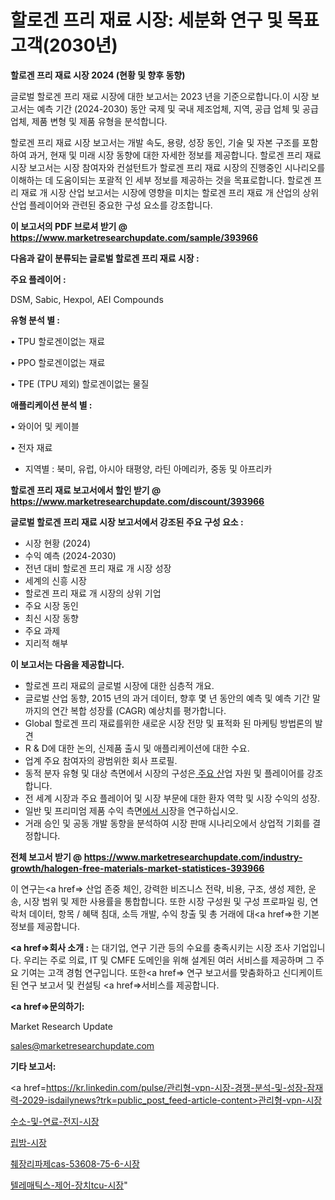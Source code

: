 # 할로겐 프리 재료 시장: 세분화 연구 및 목표 고객(2030년)

<strong>할로겐 프리 재료 시장 2024 (현황 및 향후 동향)</strong>

글로벌 할로겐 프리 재료 시장에 대한 보고서는 2023 년을 기준으로합니다.이 시장 보고서는 예측 기간 (2024-2030) 동안 국제 및 국내 제조업체, 지역, 공급 업체 및 공급 업체, 제품 변형 및 제품 유형을 분석합니다.

할로겐 프리 재료 시장 보고서는 개발 속도, 용량, 성장 동인, 기술 및 자본 구조를 포함하여 과거, 현재 및 미래 시장 동향에 대한 자세한 정보를 제공합니다. 할로겐 프리 재료 시장 보고서는 시장 참여자와 컨설턴트가 할로겐 프리 재료 시장의 진행중인 시나리오를 이해하는 데 도움이되는 포괄적 인 세부 정보를 제공하는 것을 목표로합니다. 할로겐 프리 재료 개 시장 산업 보고서는 시장에 영향을 미치는 할로겐 프리 재료 개 산업의 상위 산업 플레이어와 관련된 중요한 구성 요소를 강조합니다.



<strong>이 보고서의 PDF 브로셔 받기 @ <a href=https://www.marketresearchupdate.com/sample/393966>https://www.marketresearchupdate.com/sample/393966</a></strong>



<strong>다음과 같이 분류되는 글로벌 할로겐 프리 재료 시장 :</strong>



<strong>주요 플레이어 :</strong>

DSM, Sabic, Hexpol, AEI Compounds



<strong>유형 분석 별 :</strong>

• TPU 할로겐이없는 재료

• PPO 할로겐이없는 재료

• TPE (TPU 제외) 할로겐이없는 물질



<strong>애플리케이션 분석 별 :</strong>

• 와이어 및 케이블

• 전자 재료

<ul>
  <li>지역별 : 북미, 유럽, 아시아 태평양, 라틴 아메리카, 중동 및 아프리카</li>
</ul>


<strong>할로겐 프리 재료 보고서에서 할인 받기 @ <a href=https://www.marketresearchupdate.com/discount/393966>https://www.marketresearchupdate.com/discount/393966</a></strong>



<strong>글로벌 할로겐 프리 재료 시장 보고서에서 강조된 주요 구성 요소 :</strong>
<ul>
  <li>시장 현황 (2024)</li>
  <li>수익 예측 (2024-2030)</li>
  <li>전년 대비 할로겐 프리 재료 개 시장 성장</li>
  <li>세계의 신흥 시장</li>
  <li>할로겐 프리 재료 개 시장의 상위 기업</li>
  <li>주요 시장 동인</li>
  <li>최신 시장 동향</li>
  <li>주요 과제</li>
  <li>지리적 해부</li>
</ul>


<strong>이 보고서는 다음을 제공합니다.</strong>
<ul>
  <li>할로겐 프리 재료의 글로벌 시장에 대한 심층적 개요.</li>
  <li>글로벌 산업 동향, 2015 년의 과거 데이터, 향후 몇 년 동안의 예측 및 예측 기간 말까지의 연간 복합 성장률 (CAGR) 예상치를 평가합니다.</li>
  <li>Global 할로겐 프리 재료를위한 새로운 시장 전망 및 표적화 된 마케팅 방법론의 발견</li>
  <li>R &amp; D에 대한 논의, 신제품 출시 및 애플리케이션에 대한 수요.</li>
  <li>업계 주요 참여자의 광범위한 회사 프로필.</li>
  <li>동적 분자 유형 및 대상 측면에서 시장의 구성은<a href=> 주요 산</a>업 자원 및 플레이어를 강조합니다.</li>
  <li>전 세계 시장과 주요 플레이어 및 시장 부문에 대한 환자 역학 및 시장 수익의 성장.</li>
  <li>일반 및 프리미엄 제품 수익 측면<a href=>에서 시</a>장을 연구하십시오.</li>
  <li>거래 승인 및 공동 개발 동향을 분석하여 시장 판매 시나리오에서 상업적 기회를 결정합니다.</li>
</ul>



<strong>전체 보고서 받기 @ <a href=https://www.marketresearchupdate.com/industry-growth/halogen-free-materials-market-statistices-393966>https://www.marketresearchupdate.com/industry-growth/halogen-free-materials-market-statistices-393966</a></strong>

이 연구는<a href=> 산업 존중</a> 체인, 강력한 비즈니스 전략, 비용, 구조, 생성 제한, 운송, 시장 범위 및 제한 사용률을 통합합니다. 또한 시장 구성원 및 구성 프로파일 링, 연락처 데이터, 항목 / 혜택 침대, 소득 개발, 수익 창출 및 총 거래에 대<a href=>한 기본 </a>정보를 제공합니다.



<strong><a href=>회사 소</a>개 :</strong>
는 대기업, 연구 기관 등의 수요를 충족시키는 시장 조사 기업입니다. 우리는 주로 의료, IT 및 CMFE 도메인을 위해 설계된 여러 서비스를 제공하며 그 주요 기여는 고객 경험 연구입니다. 또한<a href=> 연구 보</a>고서를 맞춤화하고 신디케이트 된 연구 보고서 및 컨설팅 <a href=>서비스</a>를 제공합니다.



<strong><a href=>문의하기:</a></strong>

Market Research Update

sales@marketresearchupdate.com



<strong>기타 보고서:</strong>

<a href=https://kr.linkedin.com/pulse/관리형-vpn-시장-경쟁-분석-및-성장-잠재력-2029-isdailynews?trk=public_post_feed-article-content>관리형-vpn-시장</a>

<a href=https://www.linkedin.com/pulse/수소-및-연료-전지-시장-동향-성장-전망-consumer-connection-compendium-ana/>수소-및-연료-전지-시장</a>

<a href=https://www.linkedin.com/pulse/립밤-시장-규모-및-성장-2023-survey-spotlight-pro-24-analysis-hrlsf/>립밤-시장</a>

<a href=https://www.linkedin.com/pulse/췌장리파제cas-53608-75-6-시장-경쟁-분석-및-성장-잠재력-zq7kf/>췌장리파제cas-53608-75-6-시장</a>

<a href=https://www.linkedin.com/pulse/텔레매틱스-제어-장치tcu-시장-세분화-연구-및-목표-고객2030년-g5dmc/>텔레매틱스-제어-장치tcu-시장</a>"
